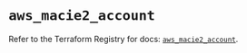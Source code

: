 # `aws_macie2_account`

Refer to the Terraform Registry for docs: [`aws_macie2_account`](https://registry.terraform.io/providers/hashicorp/aws/3.76.1/docs/resources/macie2_account).
